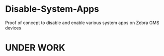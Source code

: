 # Disable-System-Apps
Proof of concept to disable and enable various system apps on Zebra GMS devices

**UNDER WORK**
==============
